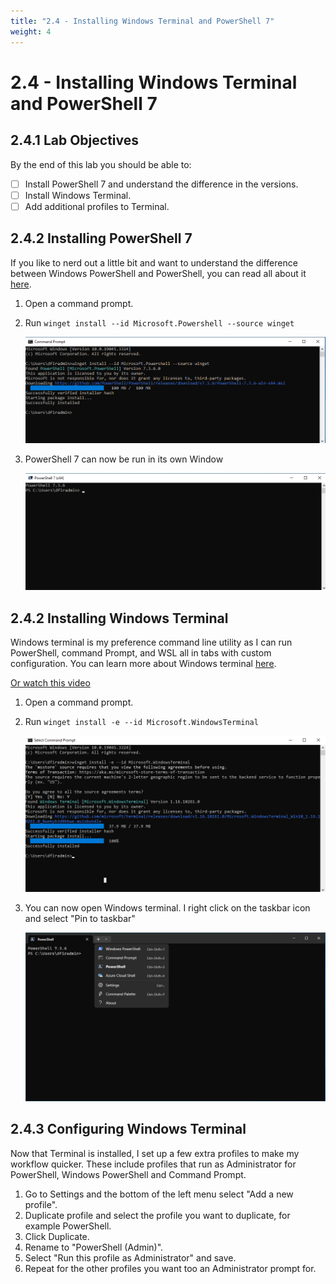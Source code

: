 ```yaml
---
title: "2.4 - Installing Windows Terminal and PowerShell 7"
weight: 4
---
```



# 2.4 - Installing Windows Terminal and PowerShell 7

## 2.4.1 Lab Objectives

By the end of this lab you should be able to:

- [ ] Install PowerShell 7 and understand the difference in the versions.
- [ ] Install Windows Terminal.
- [ ] Add additional profiles to Terminal.

## 2.4.2 Installing PowerShell 7

If you like to nerd out a little bit and want to understand the difference between Windows PowerShell and PowerShell, you can read all about it [here](https://learn.microsoft.com/en-us/powershell/scripting/whats-new/differences-from-windows-powershell?view=powershell-7.3).

1. Open a command prompt.
2. Run `winget install --id Microsoft.Powershell --source winget`
   
	![](<../images/Pasted image 20230828153651.png>)

3. PowerShell 7 can now be run in its own Window
   
	![](<../images/Pasted image 20230828153811.png>)

## 2.4.2 Installing Windows Terminal

Windows terminal is my preference command line utility as I can run PowerShell, command Prompt, and WSL all in tabs with custom configuration. You can learn more about Windows terminal [here](https://learn.microsoft.com/en-us/windows/terminal/).

[Or watch this video](https://wus-streaming-video-rt-microsoft-com.akamaized.net/b3b9734f-71ca-46e7-beed-415f649d9674/0d875a8d-6e87-4845-b69b-47749614_6750.mp4)

1. Open a command prompt.
2. Run `winget install -e --id Microsoft.WindowsTerminal`
	
	![](<../images/Pasted image 20230828154328.png>)

3. You can now open Windows terminal. I right click on the taskbar icon and select "Pin to taskbar"
	
	![](<../images/Pasted image 20230828154500.png>)

## 2.4.3 Configuring Windows Terminal

Now that Terminal is installed, I set up a few extra profiles to make my workflow quicker. These include profiles that run as Administrator for PowerShell, Windows PowerShell and Command Prompt.
1. Go to Settings and the bottom of the left menu select "Add a new profile".
2. Duplicate profile and select the profile you want to duplicate, for example PowerShell.
3. Click Duplicate.
4. Rename to "PowerShell (Admin)".
5. Select "Run this profile as Administrator" and save.
6. Repeat for the other profiles you want too an Administrator prompt for.